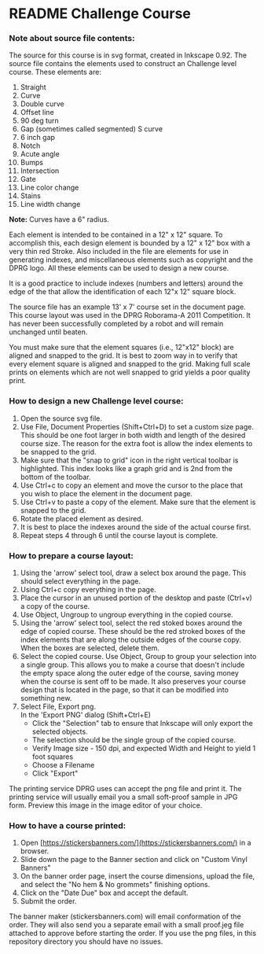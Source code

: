 # README Challenge Course

### Note about source file contents:
The source for this course is in svg format, created in Inkscape 0.92. The source file contains the elements used to construct an Challenge level course. These elements are:  

1. Straight 
2. Curve 
3. Double curve
4. Offset line
5. 90 deg turn
6. Gap (sometimes called segmented) S curve
7. 6 inch gap
8. Notch
9. Acute angle
10. Bumps
11. Intersection
12. Gate
13. Line color change
14. Stains
15. Line width change

**Note:** Curves have a 6" radius.

Each element is intended to be contained in a 12" x 12" square. To accomplish this, each design element is bounded by a 12" x 12" box with a very thin red Stroke. Also included in the file are elements for use in generating indexes, and miscellaneous elements such as copyright and the DPRG logo. All these elements can be used to design a new course. 

It is a good practice to include indexes (numbers and letters) around the edge of the that allow the identification of each 12"x 12" square block. 

The source file has an example 13' x 7' course set in the document page. This course layout was used in the DPRG Roborama-A 2011 Competition. It has never been successfully completed by a robot and will remain unchanged until beaten. 

You must make sure that the element squares (i.e., 12"x12" block) are aligned and snapped to the grid. It is best to zoom way in to verify that every element square is aligned and snapped to the grid. Making full scale prints on elements which are not well snapped to grid yields a poor quality print.

### How to design a new Challenge level course:
1. Open the source svg file.
2. Use File, Document Properties (Shift+Ctrl+D) to set a custom size page. This should be one foot larger in both width and length of the desired course size. The reason for the extra foot is allow the index elements to be snapped to the grid.
3. Make sure that the "snap to grid" icon in the right vertical toolbar is highlighted. This index looks like a graph grid and is 2nd from the bottom of the toolbar.
4. Use Ctrl+c to copy an element and move the cursor to the place that you wish to place the element in the document page.
5. Use Ctrl+v to paste a copy of the element. Make sure that the element is snapped to the grid.
6. Rotate the placed element as desired.
7. It is best to place the indexes around the side of the actual course first.
8. Repeat steps 4 through 6 until the course layout is complete.



### How to prepare a course layout:
1. Using the 'arrow' select tool, draw a select box around the page. This should select everything in the page. 
2. Using Ctrl+c copy everything in the page. 
3. Place the cursor in an unused portion of the desktop and paste (Ctrl+v) a copy of the course.
4. Use Object, Ungroup to ungroup everything in the copied course.
5. Using the 'arrow' select tool, select the red stoked boxes around the edge of copied course. These should be the red stroked boxes of the index elements that are along the outside edges of the course copy. When the boxes are selected, delete them.
6. Select the copied course. Use Object, Group to group your selection into a single group. This allows you to make a course that doesn't include the empty space along the outer edge of the course, saving money when the course is sent off to be made. It also preserves your course design that is located in the page, so that it can be modified into something new.
7. Select File, Export png.   
   In the 'Export PNG' dialog (Shift+Ctrl+E)
	- Click the "Selection" tab to ensure that Inkscape will only export the selected objects.  
	- The selection should be the single group of the copied course.
	- Verify Image size - 150 dpi, and expected Width and Height to yield 1 foot squares
	- Choose a Filename
	- Click "Export"

The printing service DPRG uses can accept the png file and print it. The printing service will usually email you a small soft-proof sample in JPG form. Preview this image in the image editor of your choice.

### How to have a course printed:
1. Open [https://stickersbanners.com/](https://stickersbanners.com/) in a browser. 
2. Slide down the page to the Banner section and click on "Custom Vinyl Banners"
3. On the banner order page, insert the course dimensions, upload the file, and select the "No hem  & No grommets" finishing options.
4. Click on the "Date Due" box and accept the default.
5. Submit the order.

The banner maker (stickersbanners.com) will email conformation of the order. They will also send you a separate email with a small proof.jeg file attached to approve before starting the order. If you use the png files, in this repository directory you should have no issues. 

